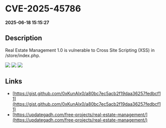 # CVE-2025-45786

**2025-06-18 15:15:27**

## Description
Real Estate Management 1.0 is vulnerable to Cross Site Scripting (XSS) in /store/index.php.

![](https://img.shields.io/static/v1?label=Score&message=8.1&color=red)
![](https://img.shields.io/static/v1?label=Severity&message=HIGH&color=red)
![](https://img.shields.io/static/v1?label=CWE&message=XSS&color=green)

## Links
- [https://gist.github.com/0xKunAlx0/a80bc7ec5acb2f19daa36257fedbcf11](https://gist.github.com/0xKunAlx0/a80bc7ec5acb2f19daa36257fedbcf11)
- [https://updategadh.com/free-projects/real-estate-management/](https://updategadh.com/free-projects/real-estate-management/)
